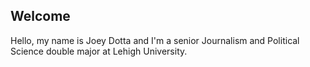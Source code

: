 ## Welcome

Hello, my name is Joey Dotta and I'm a senior Journalism and Political Science double major at Lehigh University. 

